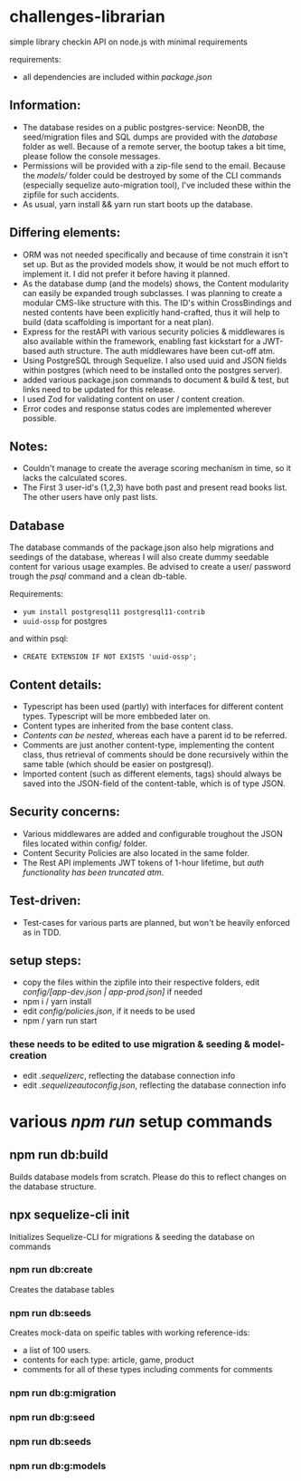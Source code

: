 # challenges-librarian

simple library checkin API on node.js with minimal requirements

requirements:
- all dependencies are included within *package.json*

## Information:

- The database resides on a public postgres-service: NeonDB, the seed/migration files and SQL dumps are provided with the _database_ folder as well. Because of a remote server, the bootup takes a bit time, please follow the console messages.
- Permissions will be provided with a zip-file send to the email. Because the _models/_ folder could be destroyed by some of the CLI commands (especially sequelize auto-migration tool), I've included these within the zipfile for such accidents.
- As usual, yarn install && yarn run start boots up the database.

## Differing elements:

- ORM was not needed specifically and because of time constrain it isn't set up. But as the provided models show,
it would be not much effort to implement it. I did not prefer it before having it planned.
- As the database dump (and the models) shows, the Content modularity can easily be expanded trough subclasses. I was planning to create a modular CMS-like structure with this. The ID's within CrossBindings and nested contents have been explicitly hand-crafted, thus it will help to build (data scaffolding is important for a neat plan).
- Express for the restAPI with various security policies & middlewares is also available within the framework, enabling fast kickstart for a JWT-based auth structure. The auth middlewares have been cut-off atm.
- Using PostgreSQL through Sequelize. I also used uuid and JSON fields within postgres (which need to be installed onto the postgres server).
- added various package.json commands to document & build & test, but links need to be updated for this release.
- I used Zod for validating content on user / content creation.
- Error codes and response status codes are implemented wherever possible.

## Notes:

- Couldn't manage to create the average scoring mechanism in time, so it lacks the calculated scores.
- The First 3 user-id's (1,2,3) have both past and present read books list. The other users have only past lists.

## Database

The database commands of the package.json also help migrations and seedings
of the database, whereas I will also create dummy seedable content for various usage examples.
Be advised to create a user/ password trough the *psql* command and a clean db-table.

Requirements:
- `yum install postgresql11 postgresql11-contrib`
- `uuid-ossp` for postgres

and within psql:
- `CREATE EXTENSION IF NOT EXISTS 'uuid-ossp';`


## Content details:

- Typescript has been used (partly) with interfaces for different content types. Typescript will be more embbeded later on. 
- Content types are inherited from the base content class. 
- *Contents can be nested*, whereas each have a parent id to be referred.
- Comments are just another content-type, implementing the content class, thus retrieval of comments should be done recursively within the same table (which should be easier on postgresql).
- Imported content (such as different elements, tags) should always be saved into the JSON-field of the content-table, which is of type JSON.

## Security concerns:

- Various middlewares are added and configurable troughout the JSON files located within config/ folder.
- Content Security Policies are also located in the same folder.
- The Rest API implements JWT tokens of 1-hour lifetime, but *auth functionality has been truncated atm*.

## Test-driven:
- Test-cases for various parts are planned, but won't be heavily enforced as in TDD. 

## setup steps:

* copy the files within the zipfile into their respective folders, edit *config/[app-dev.json | app-prod.json]* if needed
* npm i / yarn install
* edit *config/policies.json*, if it needs to be used
* npm / yarn run start

### these needs to be edited to use migration & seeding & model-creation

* edit *.sequelizerc*, reflecting the database connection info
* edit *.sequelizeautoconfig.json*, reflecting the database connection info

# various *npm run* setup commands

## npm run db:build

Builds database models from scratch. Please do this to reflect changes on the database structure.

## npx sequelize-cli init

Initializes Sequelize-CLI for migrations & seeding the database on commands

### npm run db:create

Creates the database tables

### npm run db:seeds

Creates mock-data on speific tables with working reference-ids:
- a list of 100 users.
- contents for each type: article, game, product
- comments for all of these types including comments for comments

### npm run db:g:migration

### npm run db:g:seed

### npm run db:seeds

### npm run db:g:models

